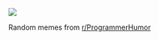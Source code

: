 ![](https://preview.redd.it/j0pr8oxrs4id1.png?width=320&crop=smart&auto=webp&s=83a3c403eec3ac27f006b4142db8f8b16ef2c5df)

 Random memes from [r/ProgrammerHumor](https://www.reddit.com/r/ProgrammerHumor/)
